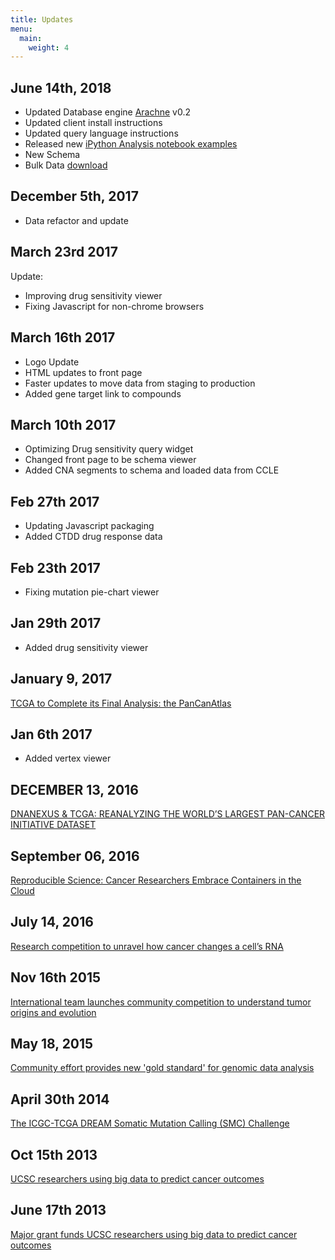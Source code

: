 ```yaml
---
title: Updates
menu:
  main:
    weight: 4
---
```


June 14th, 2018
---------------
- Updated Database engine [Arachne](https://github.com/bmeg/arachne) v0.2
- Updated client install instructions
- Updated query language instructions
- Released new [iPython Analysis notebook examples](https://github.com/bmeg/analysis)
- New Schema
- Bulk Data [download](http://data.bmeg.io/bmeg-data.20180614.tar.gz)

December 5th, 2017
------------------
- Data refactor and update

March 23rd 2017
---------------
Update:

- Improving drug sensitivity viewer
- Fixing Javascript for non-chrome browsers

March 16th 2017
---------------
- Logo Update
- HTML updates to front page
- Faster updates to move data from staging to production
- Added gene target link to compounds

March 10th 2017
---------------
- Optimizing Drug sensitivity query widget
- Changed front page to be schema viewer
- Added CNA segments to schema and loaded data from CCLE

Feb 27th 2017
-------------
- Updating Javascript packaging
- Added CTDD drug response data

Feb 23th 2017
-------------
- Fixing mutation pie-chart viewer

Jan 29th 2017
-------------
- Added drug sensitivity viewer

January 9, 2017
--------------
[TCGA to Complete its Final Analysis: the PanCanAtlas](https://www.cancer.gov/about-nci/organization/ccg/blog/2017/tcga-pancan-atlas)

Jan 6th 2017
------------
- Added vertex viewer

DECEMBER 13, 2016
-----------------
[DNANEXUS &amp; TCGA: REANALYZING THE WORLD’S LARGEST PAN-CANCER INITIATIVE DATASET](https://blog.dnanexus.com/2016-12-13-dnanexus-tcga-reanalyzing-the-worlds-largest-pan-cancer-initiative-dataset/)


September 06, 2016
------------------
[Reproducible Science: Cancer Researchers Embrace Containers in the Cloud](https://research.googleblog.com/2016/09/reproducible-science-cancer-researchers.html)


July 14, 2016
-------------
[Research competition to unravel how cancer changes a cell’s RNA](https://news.ucsc.edu/2016/07/rna-challenge.html)

Nov 16th 2015
-----------
[International team launches community competition to understand tumor origins and evolution](https://www.eurekalert.org/pub_releases/2015-11/oifc-itl111615.php)

May 18, 2015
------------
[Community effort provides new 'gold standard' for genomic data analysis](https://news.ucsc.edu/2015/05/dream-challenge.html)

April 30th 2014
--------------
[The ICGC-TCGA DREAM Somatic Mutation Calling (SMC) Challenge](https://cancergenome.nih.gov/newsevents/newsannouncements/SMC_Challenge)

Oct 15th 2013
-------------
[UCSC researchers using big data to predict cancer outcomes](https://www.bizjournals.com/sanjose/feature/santa-cruz/2013/10/ucsc-researchers-using-big-data-to.html)

June 17th 2013
--------------
[Major grant funds UCSC researchers using big data to predict cancer outcomes](https://news.ucsc.edu/2013/06/cancer-big-data.html)
